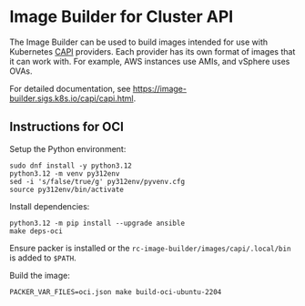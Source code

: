 # Image Builder for Cluster API

The Image Builder can be used to build images intended for use with Kubernetes [CAPI](https://cluster-api.sigs.k8s.io/) providers. Each provider has its own format of images that it can work with. For example, AWS instances use AMIs, and vSphere uses OVAs.

For detailed documentation, see https://image-builder.sigs.k8s.io/capi/capi.html.

## Instructions for OCI

Setup the Python environment:

    sudo dnf install -y python3.12
    python3.12 -m venv py312env
    sed -i 's/false/true/g' py312env/pyvenv.cfg
    source py312env/bin/activate

Install dependencies:

    python3.12 -m pip install --upgrade ansible
    make deps-oci

Ensure packer is installed or the `rc-image-builder/images/capi/.local/bin` is added to `$PATH`.

Build the image:

    PACKER_VAR_FILES=oci.json make build-oci-ubuntu-2204

